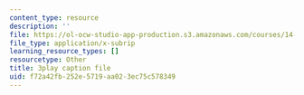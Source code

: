 ```yaml
---
content_type: resource
description: ''
file: https://ol-ocw-studio-app-production.s3.amazonaws.com/courses/14-01-principles-of-microeconomics-fall-2018/f72a42fb252e5719aa023ec75c578349_ftmvsahQ6Wo.vtt
file_type: application/x-subrip
learning_resource_types: []
resourcetype: Other
title: 3play caption file
uid: f72a42fb-252e-5719-aa02-3ec75c578349
---
```

